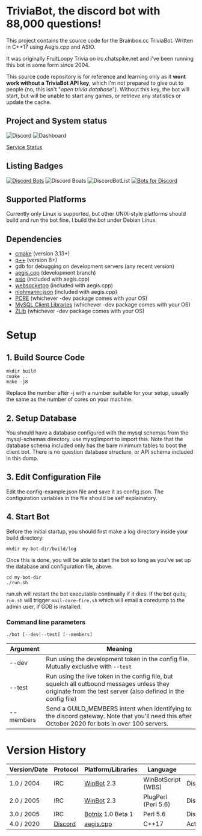 # TriviaBot, the discord bot with 88,000 questions!
This project contains the source code for the Brainbox.cc TriviaBot. Written in C++17 using Aegis.cpp and ASIO.

It was originally FruitLoopy Trivia on irc.chatspike.net and i've been running this bot in some form since 2004.


This source code repository is for reference and learning only as it **wont work without a TriviaBot API key**, which i'm not prepared to give out to people (no, this isn't "*open trivia database*"). Without this key, the bot will start, but will be unable to start any games, or retrieve any statistics or update the cache.

## Project and System status

![Discord](https://img.shields.io/discord/537746810471448576?label=discord) ![Dashboard](https://img.shields.io/website?down_color=red&label=dashboard&url=https%3A%2F%2Ftriviabot.co.uk)

[Service Status](https://status.triviabot.co.uk)

## Listing Badges

[![Discord Bots](https://top.gg/api/widget/715906723982082139.svg)](https://top.gg/bot/715906723982082139)
![Discord Boats](https://discord.boats/api/widget/715906723982082139) 
![DiscordBotList](https://discordbotlist.com/bots/715906723982082139/widget) [![Bots for Discord](https://botsfordiscord.com/api/bot/715906723982082139/widget)](https://botsfordiscord.com/bots/715906723982082139)

## Supported Platforms

Currently only Linux is supported, but other UNIX-style platforms should build and run the bot fine. I build the bot under Debian Linux.

## Dependencies

* [cmake](https://cmake.org/) (version 3.13+)
* [g++](https://gcc.gnu.org) (version 8+)
* gdb for debugging on development servers (any recent version)
* [aegis.cpp](https://github.com/zeroxs/aegis.cpp) (development branch)
* [asio](https://think-async.com/Asio/) (included with aegis.cpp)
* [websocketpp](https://github.com/zaphoyd/websocketpp) (included with aegis.cpp)
* [nlohmann::json](https://github.com/nlohmann/json) (included with aegis.cpp)
* [PCRE](https://www.pcre.org/) (whichever -dev package comes with your OS)
* [MySQL Client Libraries](https://dev.mysql.com/downloads/c-api/) (whichever -dev package comes with your OS)
* [ZLib](https://www.zlib.net/) (whichever -dev package comes with your OS)

# Setup

## 1. Build Source Code

    mkdir build
    cmake ..
    make -j8
    
Replace the number after -j with a number suitable for your setup, usually the same as the number of cores on your machine.

## 2. Setup Database

You should have a database configured with the mysql schemas from the mysql-schemas directory. use mysqlimport to import this. Note that the database schema included only has the bare minimum tables to boot the client bot. There is no question database structure, or API schema included in this dump.

## 3. Edit Configuration File

Edit the config-example.json file and save it as config.json. The configuration variables in the file should be self explainatory.

## 4. Start Bot

Before the initial startup, you should first make a log directory inside your build directory:

    mkdir my-bot-dir/build/log

Once this is done, you will be able to start the bot so long as you've set up the database and configuration file, above.

    cd my-bot-dir
    ./run.sh

run.sh will restart the bot executable continually if it dies. If the bot quits, ``run.sh`` will trigger ``mail-core-fire.sh`` which will email a coredump to the admin user, if GDB is installed.

### Command line parameters

    ./bot [--dev|--test] [--members]

| Argument        | Meaning                                                |
| --------------- |------------------------------------------------------- |
| --dev           | Run using the development token in the config file. Mutually exclusive with ``--test``     |
| --test          | Run using the live token in the config file, but squelch all outbound messages unless they originate from the test server (also defined in the config file)  |
| --members       | Send a GUILD_MEMBERS intent when identifying to the discord gateway. Note that you'll need this after October 2020 for bots in over 100 servers. |

# Version History

| Version/Date    | Protocol                       | Platform/Libraries                                 | Language            | Status       |
| ----------------|--------------------------------|----------------------------------------------------|---------------------|--------------|
| 1.0 / 2004      | IRC                            | [WinBot](https://www.winbot.co.uk) 2.3             | WinBotScript (WBS)  | Discontinued |
| 2.0 / 2005      | IRC                            | [WinBot](https://www.winbot.co.uk) 2.3             | PlugPerl (Perl 5.6) | Discontinued |
| 3.0 / 2005      | IRC                            | [Botnix](https://www.botnix.org) 1.0 Beta 1        | Perl 5.6            | Discontinued |
| 4.0 / 2020      | [Discord](https://discord.com) | [aegis.cpp](https://github.com/zeroxs/aegis.cpp)   | C++17               | Active       |

